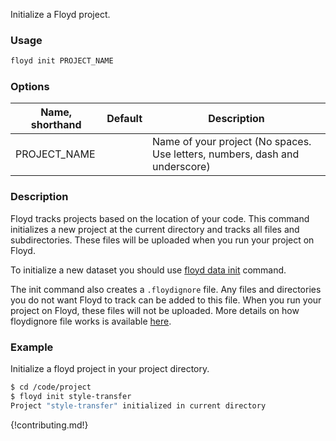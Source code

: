 Initialize a Floyd project.

### Usage
```bash
floyd init PROJECT_NAME
```

### Options
| Name, shorthand | Default | Description |
| --------------- | ------- | ----------- |
| PROJECT_NAME    |         | Name of your project (No spaces. Use letters, numbers, dash and underscore)    |

### Description
Floyd tracks projects based on the location of your code. This command initializes a new project at the current directory and 
tracks all files and subdirectories. These files will be uploaded when you run your project on Floyd.

To initialize a new dataset you should use [floyd data init](data/#floyd-data-init) command.

The init command also creates a `.floydignore` file. Any files and directories you do not want Floyd to track can be added 
to this file. When you run your project on Floyd, these files will not be uploaded. More details on how floydignore 
file works is available [here](../home/floyd_ignore).

### Example
Initialize a floyd project in your project directory.
```bash
$ cd /code/project
$ floyd init style-transfer
Project "style-transfer" initialized in current directory
```

{!contributing.md!}

